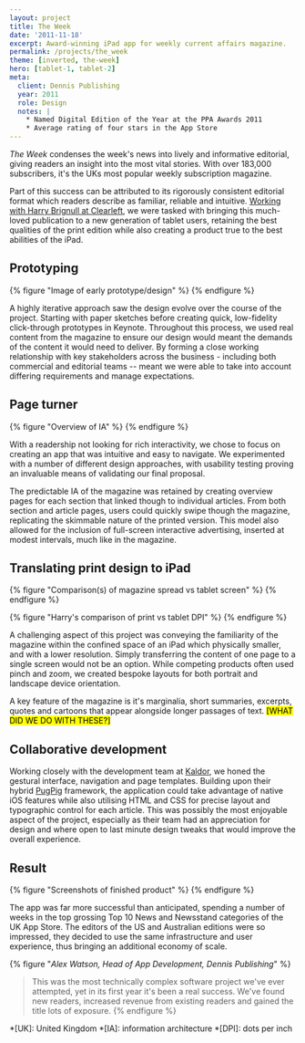 ```yaml
---
layout: project
title: The Week
date: '2011-11-18'
excerpt: Award-winning iPad app for weekly current affairs magazine.
permalink: /projects/the_week
theme: [inverted, the-week]
hero: [tablet-1, tablet-2]
meta:
  client: Dennis Publishing
  year: 2011
  role: Design
  notes: |
    * Named Digital Edition of the Year at the PPA Awards 2011
    * Average rating of four stars in the App Store
---
```

_The Week_ condenses the week's news into lively and informative editorial, giving readers an insight into the most vital stories. With over 183,000 subscribers, it's the UKs most popular weekly subscription magazine.

Part of this success can be attributed to its rigorously consistent editorial format which readers describe as familiar, reliable and intuitive. [Working with Harry Brignull at Clearleft][1], we were tasked with bringing this much-loved publication to a new generation of tablet users, retaining the best qualities of the print edition while also creating a product true to the best abilities of the iPad.

## Prototyping
{% figure "Image of early prototype/design" %}
{% endfigure %}

A highly iterative approach saw the design evolve over the course of the project. Starting with paper sketches before creating quick, low-fidelity click-through prototypes in Keynote. Throughout this process, we used real content from the magazine to ensure our design would meant the demands of the content it would need to deliver. By forming a close working relationship with key stakeholders across the business - including both commercial and editorial teams -- meant we were able to take into account differing requirements and manage expectations.

## Page turner
{% figure "Overview of IA" %}
{% endfigure %}

With a readership not looking for rich interactivity, we chose to focus on creating an app that was intuitive and easy to navigate. We experimented with a number of different design approaches, with usability testing proving an invaluable means of validating our final proposal.

The predictable IA of the magazine was retained by creating overview pages for each section that linked though to individual articles. From both section and article pages, users could quickly swipe though the magazine, replicating the skimmable nature of the printed version. This model also allowed for the inclusion of full-screen interactive advertising, inserted at modest intervals, much like in the magazine.

## Translating print design to iPad
{% figure "Comparison(s) of magazine spread vs tablet screen" %}
{% endfigure %}

{% figure "Harry's comparison of print vs tablet DPI" %}
{% endfigure %}

A challenging aspect of this project was conveying the familiarity of the magazine within the confined space of an iPad which physically smaller, and with a lower resolution. Simply transferring the content of one page to a single screen would not be an option. While competing products often used pinch and zoom, we created bespoke layouts for both portrait and landscape device orientation.

A key feature of the magazine is it's marginalia, short summaries, excerpts, quotes and cartoons that appear alongside longer passages of text. <mark>[WHAT DID WE DO WITH THESE?]</mark>

## Collaborative development
Working closely with the development team at [Kaldor][2], we honed the gestural interface, navigation and page templates. Building upon their hybrid [PugPig][3] framework, the application could take advantage of native iOS features while also utilising HTML and CSS for precise layout and typographic control for each article. This was possibly the most enjoyable aspect of the project, especially as their team had an appreciation for design and where open to last minute design tweaks that would improve the overall experience. 

## Result
{% figure "Screenshots of finished product" %}
{% endfigure %}

The app was far more successful than anticipated, spending a number of weeks in the top grossing Top 10 News and Newsstand categories of the UK App Store. The editors of the US and Australian editions were so impressed, they decided to use the same infrastructure and user experience, thus bringing an additional economy of scale.

{% figure "<cite>Alex Watson, Head of App Development, Dennis Publishing</cite>" %}
> This was the most technically complex software project we've ever attempted, yet in its first year it's been a real success. We've found new readers, increased revenue from existing readers and gained the title lots of exposure.
{% endfigure %}

[1]: http://clearleft.com/made/the-week
[2]: http://kaldorgroup.com/
[3]: http://pugpig.com/

*[UK]: United Kingdom
*[IA]: information architecture
*[DPI]: dots per inch
